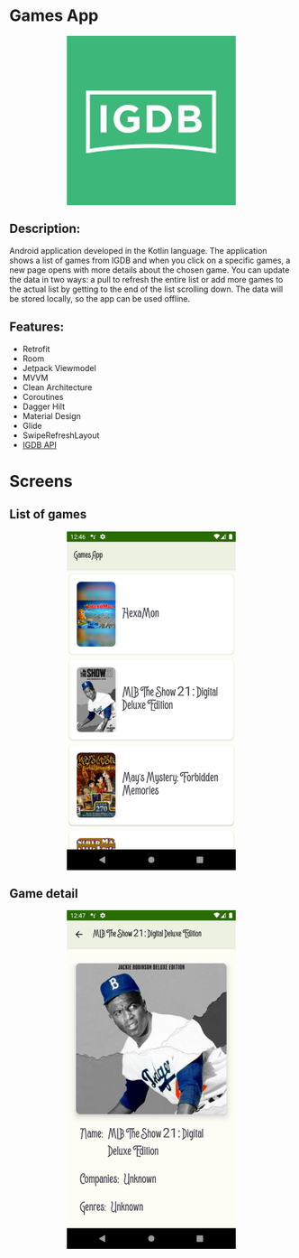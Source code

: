 # Games App

<p align="center">
<img align="center" width="300" alt="portfolio_view" src="./docs/logo.png">
</p>

## Description:

Android application developed in the Kotlin language.
The application shows a list of games from IGDB and when you click on a specific games, a new page opens with more details about the chosen game.
You can update the data in two ways: a pull to refresh the entire list or add more games to the actual list by getting to the end of the list scrolling down.
The data will be stored locally, so the app can be used offline. 

## Features:

- Retrofit
- Room
- Jetpack Viewmodel
- MVVM
- Clean Architecture
- Coroutines
- Dagger Hilt
- Material Design
- Glide
- SwipeRefreshLayout
- [IGDB API](https://github.com/husnjak/IGDB-API-JVM)

# Screens

## List of games

<p align="center">
<img align="center" width="300" alt="portfolio_view" src="./docs/list.png">
</p>

## Game detail

<p align="center">
<img align="center" width="300" alt="portfolio_view" src="./docs/detail.png">
</p>
